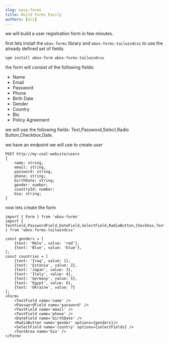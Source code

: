 ```yaml
---
slug: easy-forms
title: Build Forms Easily
authors: [ali]
---
```



we will build a user registration form in few minutes.

first lets install the `wbox-forms` library and `wbox-forms-tailwindcss` to use the already defined set of fields

    npm install wbox-form wbox-forms-tailwindcss

the form will consist of the following fields: 
* Name
* Email
* Password
* Phone
* Birth Date
* Gender
* Country
* Bio
* Policy Agreement

we will use the following fields: Text,Password,Select,Radio Button,Checkbox,Date.


we have an endpoint we will use to create user

    POST http://my-cool-website/users
    {
        name: string,
        email: string,
        password: string,
        phone: string;
        birthDate: string;
        gender: number;
        countryId: number;
        bia: string;
    }


now lets create the form

    import { Form } from 'wbox-forms'
    import { TextField,PasswordField,DateField,SelectField,RadioButton,Checkbox,TextArea } from 'wbox-forms-tailwindcss'

    const genders = [
        {text: 'Male', value: 'red'},
        {text: 'Blue', value: 'blue'},
    ];
    const countries = [
        {text: 'Iraq', value: 1},
        {text: 'Estonia', value: 2},
        {text: 'Japan', value: 3},
        {text: 'Italy', value: 4},
        {text: 'Germany', value: 5},
        {text: 'Egypt', value: 6},
        {text: 'Ukraine', value: 7}
    ];
    <Form>
        <TextField name='name' />
        <PasswordField name='password' />
        <TextField name='email' />
        <TextField name='phone' />
        <DateField name='birthDate' />
        <RadioButton name='gender' options={genders}/>
        <SelectField name='country' options={selectFields} />
        <TextArea name='bio' />
    </Form>